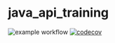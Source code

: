 # java_api_training
![example workflow](https://github.com/Clemdubois/maven_training/actions/workflows/build.yml/badge.svg)
[![codecov](https://codecov.io/gh/Clemdubois/maven_training/branch/main/graph/badge.svg?token=D5GE9GEJUO)](https://codecov.io/gh/Clemdubois/maven_training)
